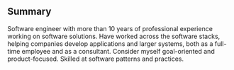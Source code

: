 ## Summary

Software engineer with more than 10 years of professional experience working on software solutions. Have worked across the software stacks, helping companies develop applications and larger systems, both as a full-time employee and as a consultant. Consider myself goal-oriented and product-focused. Skilled at software patterns and practices.